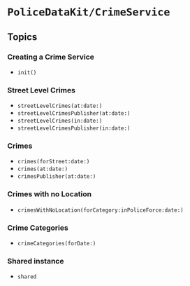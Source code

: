 # ``PoliceDataKit/CrimeService``

## Topics

### Creating a Crime Service

- ``init()``

### Street Level Crimes

- ``streetLevelCrimes(at:date:)``
- ``streetLevelCrimesPublisher(at:date:)``
- ``streetLevelCrimes(in:date:)``
- ``streetLevelCrimesPublisher(in:date:)``

### Crimes

- ``crimes(forStreet:date:)``
- ``crimes(at:date:)``
- ``crimesPublisher(at:date:)``

### Crimes with no Location

- ``crimesWithNoLocation(forCategory:inPoliceForce:date:)``

### Crime Categories

- ``crimeCategories(forDate:)``

### Shared instance

- ``shared``

